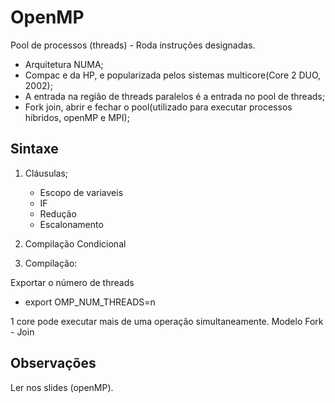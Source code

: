 # OpenMP

Pool de processos (threads) - Roda instruções designadas.

- Arquitetura NUMA;
- Compac e da HP, e popularizada pelos sistemas multicore(Core 2 DUO, 2002);
- A entrada na região de threads paralelos é a entrada no pool de threads;
- Fork join, abrir e fechar o pool(utilizado para executar processos híbridos, openMP e MPI);

## Sintaxe

1. Cláusulas;
	- Escopo de variaveis
	- IF
	- Redução
	- Escalonamento

2. Compilação Condicional

3. Compilação:

Exportar o número de threads
 - export OMP_NUM_THREADS=n


1 core pode executar mais de uma operação simultaneamente.
Modelo Fork - Join

## Observações
Ler nos slides (openMP).

